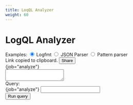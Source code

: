 ```yaml
---
title: LoqQL Analyzer
weight: 60
---
```


<link rel="stylesheet" href="../analyzer/style.css">
<script src="../analyzer/handlebars.js"></script>

# LogQL Analyzer

<main class="logql-analyzer">
    <section class="logs-source panel-container">
        <div class="logs-source__header">
            <div class="examples">
                <span>Examples:</span> 
                <span class="example">
                    <input type="radio" class="example-select" name="example" id="logfmt-example" checked>
                    <label for="logfmt-example">Logfmt</label>
                </span>
                <span class="example">
                    <input type="radio" class="example-select" name="example" id="json-parser-example">
                    <label for="json-parser-example">JSON Parser</label>
                </span>
                <span class="example">
                    <input type="radio" class="example-select" name="example" id="pattern-parser-example">
                    <label for="pattern-parser-example">Pattern parser</label>
                </span>
            </div>
            <div class="share-section">
                <span class="share-link-copied-notification hide" id="share-link-copied-notification">
                    <i class="fa fa-check" aria-hidden="true"></i>
                    Link copied to clipboard.
                </span>
                <button class="primary-button" id="share-button">
                    <i class="fa fa-link" aria-hidden="true"></i>
                    Share
                </button>
            </div>
        </div>
        <div class="panel-header">
            {job="analyze"}
        </div>
        <textarea id="logs-source-input" class="logs-source__input"></textarea>
    </section>
    <section class="query panel-container">
        <div class="panel-header">
            Query:
        </div>
        <div class="query-container">
            <div class="input-box">
                <span class="prefix">{job="analyze"} </span>
                <input id="query-input" class="query_input">
            </div>
            <button class="query_submit primary-button">Run query</button>
        </div>
        <div class="query-error" id="query-error"></div>
    </section>
    <section class="results panel-container hide" id="results">
    </section>

</main>

<script id="log-result-template" type="text/x-handlebars-template">
    <div class="panel-header">
        Results
    </div>
    {{#each results}}
        <article class="debug-result-row">
            <div class="last-stage-result" data-line-index="{{@index}}">
                <div class="line-index">
                    <i class="line-cursor expand-cursor"></i>
                    Line {{@index}}
                </div>

                <span {{#if this.filtered_out}}class="filtered-out"{{/if}}>{{this.log_result}}</span>
            </div>

            <div class="debug-result-row__explain hide">
                <div class="explain-section origin-line">
                    <div class="explain-section__header">
                        Origin log line
                        <span class="stage-expression">{{../stream_selector}}</span>
                    </div>
                    <div class="explain-section__body">{{this.stages.0.line_before}}</div>
                </div>
                {{#each this.stages}}
                    <div class="arrow-wrapper">
                        <i class="fa fa-arrow-down" aria-hidden="true"></i>
                    </div>
                    <div class="explain-section stage-line">
                        <div class="explain-section__header">
                            <span>stage #{{@index}}:</span>
                            <span class="stage-expression"> {{stage_expression}} </span>
                        </div>
                        <div class="explain-section__body">
                            <div class="explain-section__row">
                                <div class="explain-section__row-title">
                                    Available labels on this stage:
                                </div>
                                <div class="explain-section__row-body">
                                    {{#unless labels_before}}
                                        <span>none</span>
                                    {{/unless}}
                                    {{#if labels_before}}
                                        {{#each labels_before}}
                                            <article class="label-value" style="background-color: {{background_color}}">
                                                {{name}}={{value}}
                                            </article>
                                        {{/each}}
                                    {{/if}}
                                </div>
                            </div>
                            <div class="explain-section__row">
                                <div class="explain-section__row-title">
                                    Line after this stage:
                                </div>
                                <div class="explain-section__row-body">
                                    <span {{#if this.filtered_out}}class="filtered-out"{{/if}}>
                                        {{line_after}}
                                    </span>
                                    {{#if this.filtered_out}}
                                        <span class="important-text">the line has been filtered out on this stage</span>
                                    {{/if}}                                    
                                </div>
                            </div>
                            {{#if added_labels}}
                                <div class="explain-section__row">
                                    <div class="explain-section__row-title">
                                        Added/Modified labels:
                                    </div>
                                    <div class="explain-section__row-body">
                                        {{#each added_labels}}
                                            <article class="label-value"  style="background-color: {{background_color}}">
                                                {{name}}={{value}}
                                            </article>
                                        {{/each}}
                                    </div>
                                </div>
                            {{/if}}
                        </div>
                    </div>
                {{/each}}
            </div>
        </article>
    {{/each}}
</script>

[//]: # (Logfmt examples)
<script type="text/plain" id="logfmt-example-logs">
level=info ts=2022-03-23T11:55:29.846163306Z caller=main.go:112 msg="Starting Grafana Enterprise Logs"
level=debug ts=2022-03-23T11:55:29.846226372Z caller=main.go:113 version=v1.3.0 branch=HEAD Revision=e071a811 LokiVersion=v2.4.2 LokiRevision=525040a3
level=warn ts=2022-03-23T11:55:45.213901602Z caller=added_modules.go:198 msg="found valid license" cluster=enterprise-logs-test-fixture
level=info ts=2022-03-23T11:55:45.214611239Z caller=server.go:269 http=[::]:3100 grpc=[::]:9095 msg="server listening on addresses"
level=debug ts=2022-03-23T11:55:45.219665469Z caller=module_service.go:64 msg=initialising module=license
level=warm ts=2022-03-23T11:55:45.219678992Z caller=module_service.go:64 msg=initialising module=server
level=error ts=2022-03-23T11:55:45.221140583Z caller=manager.go:132 msg="license manager up and running"
level=info ts=2022-03-23T11:55:45.221254326Z caller=loki.go:355 msg="Loki started"
</script>

<script type="text/plain" id="logfmt-example-query">
| logfmt | level = "info" 
</script>

[//]: # (Json parser examples)
<script type="text/plain" id="json-parser-example-logs">
{"timestamp":"2022-04-26T08:53:59.61Z","level":"INFO","class":"org.springframework.boot.SpringApplication","method":"logStartupProfileInfo","file":"SpringApplication.java","line":663,"thread":"restartedMain","message":"The following profiles are active: no-schedulers,json-logging"}
{"timestamp":"2022-04-26T08:53:59.645Z","level":"DEBUG","class":"org.springframework.boot.logging.DeferredLog","method":"logTo","file":"DeferredLog.java","line":255,"thread":"restartedMain","message":"Devtools property defaults active! Set 'spring.devtools.add-properties' to 'false' to disable"}
{"timestamp":"2022-04-26T08:53:59.645Z","level":"DEBUG","class":"org.springframework.boot.logging.DeferredLog","method":"logTo","file":"DeferredLog.java","line":255,"thread":"restartedMain","message":"For additional web related logging consider setting the 'logging.level.web' property to 'DEBUG'"}
{"timestamp":"2022-04-26T08:54:00.274Z","level":"INFO","class":"org.springframework.data.repository.config.RepositoryConfigurationDelegate","method":"registerRepositoriesIn","file":"RepositoryConfigurationDelegate.java","line":132,"thread":"restartedMain","message":"Bootstrapping Spring Data JPA repositories in DEFAULT mode."}
{"timestamp":"2022-04-26T08:54:00.327Z","level":"INFO","class":"org.springframework.data.repository.config.RepositoryConfigurationDelegate","method":"registerRepositoriesIn","file":"RepositoryConfigurationDelegate.java","line":201,"thread":"restartedMain","message":"Finished Spring Data repository scanning in 47 ms. Found 3 JPA repository interfaces."}
{"timestamp":"2022-04-26T08:54:00.704Z","level":"INFO","class":"org.springframework.boot.web.embedded.tomcat.TomcatWebServer","method":"initialize","file":"TomcatWebServer.java","line":108,"thread":"restartedMain","message":"Tomcat initialized with port(s): 8080 (http)"}
</script>

<script type="text/plain" id="json-parser-example-query">
| json | level="INFO" | line_format "msg=\"{{.message}}\""
</script>


[//]: # (Pattern parser examples)
<script type="text/plain" id="pattern-parser-example-logs">
192.0.2.0 - - [04/Aug/2021:21:12:04 +0000] "GET /api/plugins/versioncheck?slugIn=&grafanaVersion=6.3.5 HTTP/1.1" 200 2 "-" "Go-http-client/2.0" "220.248.51.226, 34.120.177.193" "TLSv1.2" "CN" "CN31"
198.51.100.0 - - [04/Aug/2021:21:12:04 +0000] "GET /ws/?EIO=3&transport=polling&t=NiJ0b8H HTTP/1.1" 200 103 "https://grafana.com/grafana/download?platform=mac" "Mozilla/5.0 (Macintosh; Intel Mac OS X 10_15_7) AppleWebKit/605.1.15 (KHTML, like Gecko) Version/14.1.1 Safari/605.1.15" "2001:240:168:3400::1:87, 2600:1901:0:b3ea::" "TLSv1.3" "JP" "JP13"
203.0.113.0 - - [04/Aug/2021:21:12:04 +0000] "GET /healthz HTTP/1.1" 500 15 "-" "GoogleHC/1.0" "-" "-" "-" "-"
</script>

<script type="text/plain" id="pattern-parser-example-query">
| pattern "<_> - - <_> \"<method> <url> <protocol>\" <status> <_> <_> \"<_>\" <_>" | status = "200"
</script>


<script src="../analyzer/script.js"> </script>


